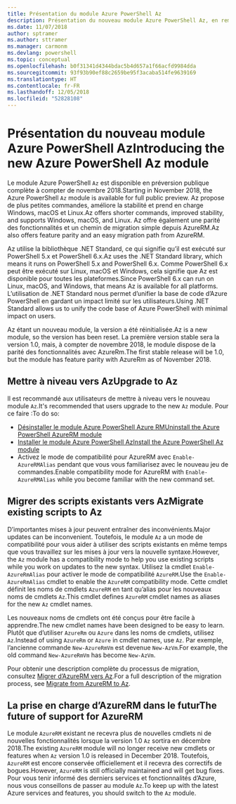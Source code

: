 ```yaml
---
title: Présentation du module Azure PowerShell Az
description: Présentation du nouveau module Azure PowerShell Az, en remplacement du module AzureRM.
ms.date: 11/07/2018
author: sptramer
ms.author: sttramer
ms.manager: carmonm
ms.devlang: powershell
ms.topic: conceptual
ms.openlocfilehash: b0f31341d4344bdac5b4d657a1f66acfd9984dda
ms.sourcegitcommit: 93f93b90ef88c2659be95f3acaba514fe9639169
ms.translationtype: HT
ms.contentlocale: fr-FR
ms.lasthandoff: 12/05/2018
ms.locfileid: "52828108"
---
```

# <a name="introducing-the-new-azure-powershell-az-module"></a><span data-ttu-id="4c200-103">Présentation du nouveau module Azure PowerShell Az</span><span class="sxs-lookup"><span data-stu-id="4c200-103">Introducing the new Azure PowerShell Az module</span></span>

<span data-ttu-id="4c200-104">Le module Azure PowerShell `Az` est disponible en préversion publique complète à compter de novembre 2018.</span><span class="sxs-lookup"><span data-stu-id="4c200-104">Starting in November 2018, the Azure PowerShell `Az` module is available for full public preview.</span></span>
<span data-ttu-id="4c200-105">Az propose de plus petites commandes, améliore la stabilité et prend en charge Windows, macOS et Linux.</span><span class="sxs-lookup"><span data-stu-id="4c200-105">Az offers shorter commands, improved stability, and supports Windows, macOS, and Linux.</span></span> <span data-ttu-id="4c200-106">Az offre également une parité des fonctionnalités et un chemin de migration simple depuis AzureRM.</span><span class="sxs-lookup"><span data-stu-id="4c200-106">Az also offers feature parity and an easy migration path from AzureRM.</span></span>

<span data-ttu-id="4c200-107">Az utilise la bibliothèque .NET Standard, ce qui signifie qu’il est exécuté sur PowerShell 5.x et PowerShell 6.x.</span><span class="sxs-lookup"><span data-stu-id="4c200-107">Az uses the .NET Standard library, which means it runs on PowerShell 5.x and PowerShell 6.x.</span></span>
<span data-ttu-id="4c200-108">Comme PowerShell 6.x peut être exécuté sur Linux, macOS et Windows, cela signifie que Az est disponible pour toutes les plateformes.</span><span class="sxs-lookup"><span data-stu-id="4c200-108">Since PowerShell 6.x can run on Linux, macOS, and Windows, that means Az is available for all platforms.</span></span>
<span data-ttu-id="4c200-109">L’utilisation de .NET Standard nous permet d’unifier la base de code d’Azure PowerShell en gardant un impact limité sur les utilisateurs.</span><span class="sxs-lookup"><span data-stu-id="4c200-109">Using .NET Standard allows us to unify the code base of Azure PowerShell with minimal impact on users.</span></span>

<span data-ttu-id="4c200-110">Az étant un nouveau module, la version a été réinitialisée.</span><span class="sxs-lookup"><span data-stu-id="4c200-110">Az is a new module, so the version has been reset.</span></span> <span data-ttu-id="4c200-111">La première version stable sera la version 1.0, mais, à compter de novembre 2018, le module dispose de la parité des fonctionnalités avec AzureRm.</span><span class="sxs-lookup"><span data-stu-id="4c200-111">The first stable release will be 1.0, but the module has feature parity with AzureRm as of November 2018.</span></span>

## <a name="upgrade-to-az"></a><span data-ttu-id="4c200-112">Mettre à niveau vers Az</span><span class="sxs-lookup"><span data-stu-id="4c200-112">Upgrade to Az</span></span>

<span data-ttu-id="4c200-113">Il est recommandé aux utilisateurs de mettre à niveau vers le nouveau module `Az`.</span><span class="sxs-lookup"><span data-stu-id="4c200-113">It's recommended that users upgrade to the new `Az` module.</span></span> <span data-ttu-id="4c200-114">Pour ce faire :</span><span class="sxs-lookup"><span data-stu-id="4c200-114">To do so:</span></span>

* [<span data-ttu-id="4c200-115">Désinstaller le module Azure PowerShell Azure RM</span><span class="sxs-lookup"><span data-stu-id="4c200-115">Uninstall the Azure PowerShell AzureRM module</span></span>](/powershell/azure/uninstall-azurerm-ps)
* [<span data-ttu-id="4c200-116">Installer le module Azure PowerShell Az</span><span class="sxs-lookup"><span data-stu-id="4c200-116">Install the Azure PowerShell Az module</span></span>](/powershell/azure/install-az-ps)
* <span data-ttu-id="4c200-117">Activez le mode de compatibilité pour AzureRM avec `Enable-AzureRMAlias` pendant que vous vous familiarisez avec le nouveau jeu de commandes.</span><span class="sxs-lookup"><span data-stu-id="4c200-117">Enable compatibility mode for AzureRM with `Enable-AzureRMAlias` while you become familiar with the new command set.</span></span>

## <a name="migrate-existing-scripts-to-az"></a><span data-ttu-id="4c200-118">Migrer des scripts existants vers Az</span><span class="sxs-lookup"><span data-stu-id="4c200-118">Migrate existing scripts to Az</span></span>

<span data-ttu-id="4c200-119">D’importantes mises à jour peuvent entraîner des inconvénients.</span><span class="sxs-lookup"><span data-stu-id="4c200-119">Major updates can be inconvenient.</span></span> <span data-ttu-id="4c200-120">Toutefois, le module `Az` a un mode de compatibilité pour vous aider à utiliser des scripts existants en même temps que vous travaillez sur les mises à jour vers la nouvelle syntaxe.</span><span class="sxs-lookup"><span data-stu-id="4c200-120">However, the `Az` module has a compatibility mode to help you use existing scripts while you work on updates to the new syntax.</span></span> <span data-ttu-id="4c200-121">Utilisez la cmdlet `Enable-AzureRmAlias` pour activer le mode de compatibilité `AzureRM`.</span><span class="sxs-lookup"><span data-stu-id="4c200-121">Use the `Enable-AzureRmAlias` cmdlet to enable the `AzureRM` compatibility mode.</span></span> <span data-ttu-id="4c200-122">Cette cmdlet définit les noms de cmdlets `AzureRM` en tant qu’alias pour les nouveaux noms de cmdlets `Az`.</span><span class="sxs-lookup"><span data-stu-id="4c200-122">This cmdlet defines `AzureRM` cmdlet names as aliases for the new `Az` cmdlet names.</span></span>

<span data-ttu-id="4c200-123">Les nouveaux noms de cmdlets ont été conçus pour être facile à apprendre.</span><span class="sxs-lookup"><span data-stu-id="4c200-123">The new cmdlet names have been designed to be easy to learn.</span></span> <span data-ttu-id="4c200-124">Plutôt que d’utiliser `AzureRm` ou `Azure` dans les noms de cmdlets, utilisez `Az`.</span><span class="sxs-lookup"><span data-stu-id="4c200-124">Instead of using `AzureRm` or `Azure` in cmdlet names, use `Az`.</span></span> <span data-ttu-id="4c200-125">Par exemple, l’ancienne commande `New-AzureRmVm` est devenue `New-AzVm`.</span><span class="sxs-lookup"><span data-stu-id="4c200-125">For example, the old command `New-AzureRmVm` has become `New-AzVm`.</span></span>

<span data-ttu-id="4c200-126">Pour obtenir une description complète du processus de migration, consultez [Migrer d’AzureRM vers Az](migrate-from-azurerm-to-az.md).</span><span class="sxs-lookup"><span data-stu-id="4c200-126">For a full description of the migration process, see [Migrate from AzureRM to Az](migrate-from-azurerm-to-az.md).</span></span>

## <a name="the-future-of-support-for-azurerm"></a><span data-ttu-id="4c200-127">La prise en charge d’AzureRM dans le futur</span><span class="sxs-lookup"><span data-stu-id="4c200-127">The future of support for AzureRM</span></span>

<span data-ttu-id="4c200-128">Le module `AzureRM` existant ne recevra plus de nouvelles cmdlets ni de nouvelles fonctionnalités lorsque la version 1.0 `Az` sortira en décembre 2018.</span><span class="sxs-lookup"><span data-stu-id="4c200-128">The existing `AzureRM` module will no longer receive new cmdlets or features when `Az` version 1.0 is released in December 2018.</span></span> <span data-ttu-id="4c200-129">Toutefois, `AzureRM` est encore conservée officiellement et il recevra des correctifs de bogues.</span><span class="sxs-lookup"><span data-stu-id="4c200-129">However, `AzureRM` is still officially maintained and will get bug fixes.</span></span> <span data-ttu-id="4c200-130">Pour vous tenir informé des derniers services et fonctionnalités d’Azure, nous vous conseillons de passer au module `Az`.</span><span class="sxs-lookup"><span data-stu-id="4c200-130">To keep up with the latest Azure services and features, you should switch to the `Az` module.</span></span>